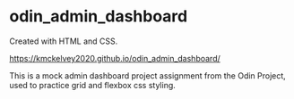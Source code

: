 # odin_admin_dashboard

Created with HTML and CSS.

https://kmckelvey2020.github.io/odin_admin_dashboard/

This is a mock admin dashboard project assignment from the Odin Project, used to practice grid and flexbox css styling.